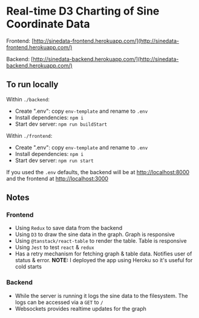 # Real-time D3 Charting of Sine Coordinate Data

Frontend: [http://sinedata-frontend.herokuapp.com/](http://sinedata-frontend.herokuapp.com/)

Backend: [http://sinedata-backend.herokuapp.com/](http://sinedata-backend.herokuapp.com/)

## To run locally

Within `./backend`:

- Create ".env": copy `env-template` and rename to `.env`
- Install dependencies: `npm i`
- Start dev server: `npm run buildStart`

Within `./frontend`:

- Create ".env": copy `env-template` and rename to `.env`
- Install dependencies: `npm i`
- Start dev server: `npm run start`

If you used the `.env` defaults, the backend will be at [http://localhost:8000](http://localhost:8000) and the frontend at [http://localhost:3000](http://localhost:3000)

## Notes

### Frontend

- Using `Redux` to save data from the backend
- Using `D3` to draw the sine data in the graph. Graph is responsive
- Using `@tanstack/react-table` to render the table. Table is responsive
- Using `Jest` to test `react` & `redux`
- Has a retry mechanism for fetching graph & table data. Notifies user of status & error. **NOTE:** I deployed the app using Heroku so it's useful for cold starts

### Backend

- While the server is running it logs the sine data to the filesystem. The logs can be accessed via a `GET` to `/`
- Websockets provides realtime updates for the graph
